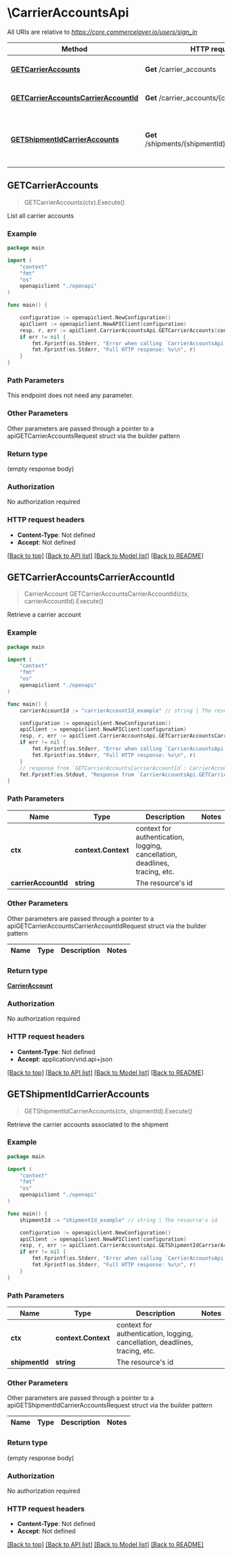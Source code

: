 # \CarrierAccountsApi

All URIs are relative to *https://core.commercelayer.io/users/sign_in*

Method | HTTP request | Description
------------- | ------------- | -------------
[**GETCarrierAccounts**](CarrierAccountsApi.md#GETCarrierAccounts) | **Get** /carrier_accounts | List all carrier accounts
[**GETCarrierAccountsCarrierAccountId**](CarrierAccountsApi.md#GETCarrierAccountsCarrierAccountId) | **Get** /carrier_accounts/{carrierAccountId} | Retrieve a carrier account
[**GETShipmentIdCarrierAccounts**](CarrierAccountsApi.md#GETShipmentIdCarrierAccounts) | **Get** /shipments/{shipmentId}/carrier_accounts | Retrieve the carrier accounts associated to the shipment



## GETCarrierAccounts

> GETCarrierAccounts(ctx).Execute()

List all carrier accounts



### Example

```go
package main

import (
    "context"
    "fmt"
    "os"
    openapiclient "./openapi"
)

func main() {

    configuration := openapiclient.NewConfiguration()
    apiClient := openapiclient.NewAPIClient(configuration)
    resp, r, err := apiClient.CarrierAccountsApi.GETCarrierAccounts(context.Background()).Execute()
    if err != nil {
        fmt.Fprintf(os.Stderr, "Error when calling `CarrierAccountsApi.GETCarrierAccounts``: %v\n", err)
        fmt.Fprintf(os.Stderr, "Full HTTP response: %v\n", r)
    }
}
```

### Path Parameters

This endpoint does not need any parameter.

### Other Parameters

Other parameters are passed through a pointer to a apiGETCarrierAccountsRequest struct via the builder pattern


### Return type

 (empty response body)

### Authorization

No authorization required

### HTTP request headers

- **Content-Type**: Not defined
- **Accept**: Not defined

[[Back to top]](#) [[Back to API list]](../README.md#documentation-for-api-endpoints)
[[Back to Model list]](../README.md#documentation-for-models)
[[Back to README]](../README.md)


## GETCarrierAccountsCarrierAccountId

> CarrierAccount GETCarrierAccountsCarrierAccountId(ctx, carrierAccountId).Execute()

Retrieve a carrier account



### Example

```go
package main

import (
    "context"
    "fmt"
    "os"
    openapiclient "./openapi"
)

func main() {
    carrierAccountId := "carrierAccountId_example" // string | The resource's id

    configuration := openapiclient.NewConfiguration()
    apiClient := openapiclient.NewAPIClient(configuration)
    resp, r, err := apiClient.CarrierAccountsApi.GETCarrierAccountsCarrierAccountId(context.Background(), carrierAccountId).Execute()
    if err != nil {
        fmt.Fprintf(os.Stderr, "Error when calling `CarrierAccountsApi.GETCarrierAccountsCarrierAccountId``: %v\n", err)
        fmt.Fprintf(os.Stderr, "Full HTTP response: %v\n", r)
    }
    // response from `GETCarrierAccountsCarrierAccountId`: CarrierAccount
    fmt.Fprintf(os.Stdout, "Response from `CarrierAccountsApi.GETCarrierAccountsCarrierAccountId`: %v\n", resp)
}
```

### Path Parameters


Name | Type | Description  | Notes
------------- | ------------- | ------------- | -------------
**ctx** | **context.Context** | context for authentication, logging, cancellation, deadlines, tracing, etc.
**carrierAccountId** | **string** | The resource&#39;s id | 

### Other Parameters

Other parameters are passed through a pointer to a apiGETCarrierAccountsCarrierAccountIdRequest struct via the builder pattern


Name | Type | Description  | Notes
------------- | ------------- | ------------- | -------------


### Return type

[**CarrierAccount**](CarrierAccount.md)

### Authorization

No authorization required

### HTTP request headers

- **Content-Type**: Not defined
- **Accept**: application/vnd.api+json

[[Back to top]](#) [[Back to API list]](../README.md#documentation-for-api-endpoints)
[[Back to Model list]](../README.md#documentation-for-models)
[[Back to README]](../README.md)


## GETShipmentIdCarrierAccounts

> GETShipmentIdCarrierAccounts(ctx, shipmentId).Execute()

Retrieve the carrier accounts associated to the shipment



### Example

```go
package main

import (
    "context"
    "fmt"
    "os"
    openapiclient "./openapi"
)

func main() {
    shipmentId := "shipmentId_example" // string | The resource's id

    configuration := openapiclient.NewConfiguration()
    apiClient := openapiclient.NewAPIClient(configuration)
    resp, r, err := apiClient.CarrierAccountsApi.GETShipmentIdCarrierAccounts(context.Background(), shipmentId).Execute()
    if err != nil {
        fmt.Fprintf(os.Stderr, "Error when calling `CarrierAccountsApi.GETShipmentIdCarrierAccounts``: %v\n", err)
        fmt.Fprintf(os.Stderr, "Full HTTP response: %v\n", r)
    }
}
```

### Path Parameters


Name | Type | Description  | Notes
------------- | ------------- | ------------- | -------------
**ctx** | **context.Context** | context for authentication, logging, cancellation, deadlines, tracing, etc.
**shipmentId** | **string** | The resource&#39;s id | 

### Other Parameters

Other parameters are passed through a pointer to a apiGETShipmentIdCarrierAccountsRequest struct via the builder pattern


Name | Type | Description  | Notes
------------- | ------------- | ------------- | -------------


### Return type

 (empty response body)

### Authorization

No authorization required

### HTTP request headers

- **Content-Type**: Not defined
- **Accept**: Not defined

[[Back to top]](#) [[Back to API list]](../README.md#documentation-for-api-endpoints)
[[Back to Model list]](../README.md#documentation-for-models)
[[Back to README]](../README.md)

